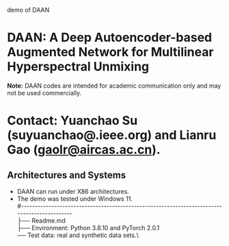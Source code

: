 demo of DAAN
# DAAN: A Deep Autoencoder-based Augmented Network for Multilinear Hyperspectral Unmixing

**Note:** DAAN codes are intended for academic communication only and may not be used commercially.
# Contact: Yuanchao Su (suyuanchao@.ieee.org) and Lianru Gao (gaolr@aircas.ac.cn).
## Architectures and Systems
* DAAN can run under X86 architectures.
* The demo was tested under Windows 11.\
#---------------------------------------------------------------------------------------------\
├── Readme.md \
├── Environment: Python 3.8.10 and PyTorch  2.0.1 \
── Test data: real and synthetic data sets.\
